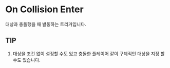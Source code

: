 # On Collision Enter

대상과 충돌했을 때 발동하는 트리거입니다.


## TIP
1. 대상을 조건 없이 설정할 수도 있고 충돌한 플레이어 같이 구체적인 대상을 지정 할 수도 있습니다.